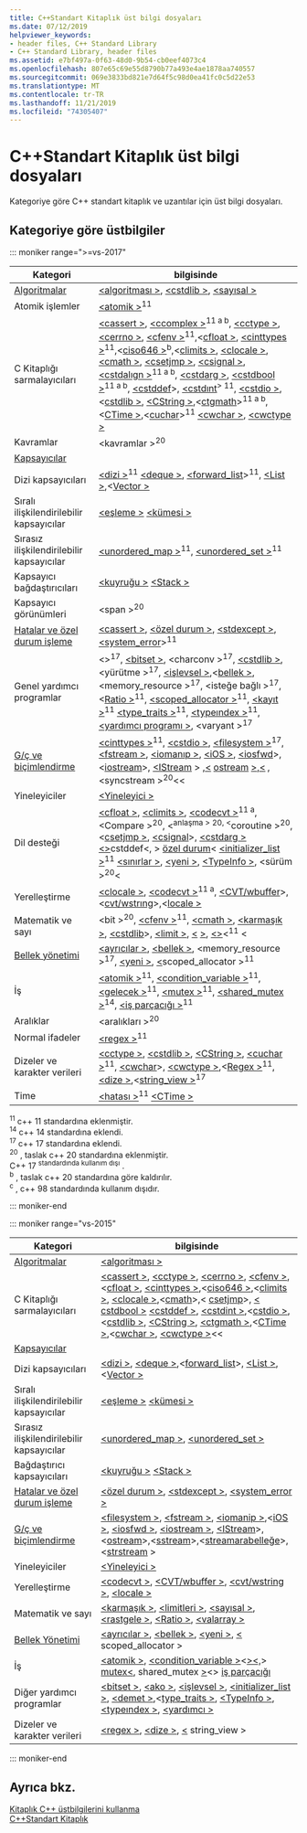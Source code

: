 ```yaml
---
title: C++Standart Kitaplık üst bilgi dosyaları
ms.date: 07/12/2019
helpviewer_keywords:
- header files, C++ Standard Library
- C++ Standard Library, header files
ms.assetid: e7bf497a-0f63-48d0-9b54-cb0eef4073c4
ms.openlocfilehash: 807e65c69e55d8790b77a493e4ae1878aa740557
ms.sourcegitcommit: 069e3833bd821e7d64f5c98d0ea41fc0c5d22e53
ms.translationtype: MT
ms.contentlocale: tr-TR
ms.lasthandoff: 11/21/2019
ms.locfileid: "74305407"
---
```

# <a name="c-standard-library-header-files"></a>C++Standart Kitaplık üst bilgi dosyaları

Kategoriye göre C++ standart kitaplık ve uzantılar için üst bilgi dosyaları.

## <a name="headers-by-category"></a>Kategoriye göre üstbilgiler

::: moniker range=">=vs-2017"

| Kategori | bilgisinde |
| - | - |
| [Algoritmalar](../cpp/algorithms-modern-cpp.md) | [\<algoritması >](algorithm.md), [\<cstdlib >](cstdlib.md), [\<sayısal >](numeric.md) |
| Atomik işlemler |  [\<atomik >](atomic.md)<sup>11</sup> |
| C Kitaplığı sarmalayıcıları | [\<cassert >](cassert.md), [\<ccomplex >](ccomplex.md)<sup>11 a b</sup>, [\<cctype >](cctype.md), [\<cerrno >](cerrno.md), [\<cfenv >](cfenv.md)<sup>11</sup>,\<[cfloat >](cfloat.md), [\<cinttypes >](cinttypes.md)<sup>11</sup>,\<[ciso646 >](ciso646.md)<sup>b</sup>,\<[climits >](climits.md), [\<clocale >](clocale.md), [\<cmath >](cmath.md), [\<csetjmp >](csetjmp.md), [\<csignal >](csignal.md), [\<cstdalıgn >](cstdalign.md)<sup>11 a b</sup>, [\<cstdarg >](cstdarg.md), [\<cstdbool >](cstdbool.md)<sup>11 a b</sup>, [\<cstddef](cstddef.md)>, [\<cstdınt](cstdint.md)<sup>> 11</sup>, [\<cstdio >](cstdio.md),\<[cstdlib >](cstdlib.md), [\<CString >](cstring.md),\<[ctgmath](ctgmath.md)><sup>11 a b</sup>,\<[CTime >](ctime.md),\<[cuchar](cuchar.md)><sup>11</sup> [\<cwchar >](cwchar.md), [\<cwctype >](cwctype.md) |
| Kavramlar | \<kavramlar ><sup>20</sup> |
| [Kapsayıcılar](../cpp/containers-modern-cpp.md) | |
| Dizi kapsayıcıları | [\<dizi >](array.md)<sup>11</sup> [\<deque >](deque.md), [\<forward_list](forward-list.md)><sup>11</sup>, [\<List >](list.md),\<[Vector >](vector.md) |
| Sıralı ilişkilendirilebilir kapsayıcılar| [\<eşleme >](map.md) [\<kümesi >](set.md) |
| Sırasız ilişkilendirilebilir kapsayıcılar | [\<unordered_map >](unordered-map.md)<sup>11</sup>, [\<unordered_set >](unordered-set.md)<sup>11</sup> |
| Kapsayıcı bağdaştırıcıları | [\<kuyruğu >](queue.md) [\<Stack >](stack.md) |
| Kapsayıcı görünümleri | \<span ><sup>20</sup> |
| [Hatalar ve özel durum işleme](../cpp/errors-and-exception-handling-modern-cpp.md) | [\<cassert >](cassert.md), [\<özel durum >](exception.md), [\<stdexcept >](stdexcept.md), [\<system_error](system-error.md)><sup>11</sup> |
| Genel yardımcı programlar | \<><sup>17</sup>, [\<bitset >](bitset.md), \<charconv ><sup>17</sup>, [\<cstdlib >](cstdlib.md), \<yürütme ><sup>17</sup>, [\<işlevsel >](functional.md),\<[bellek >](memory.md), \<memory_resource ><sup>17</sup>, \<isteğe bağlı ><sup>17</sup>,\<[Ratio >](ratio.md)<sup>11</sup>, [\<scoped_allocator >](scoped-allocator.md)<sup>11</sup>, [\<kayıt >](tuple.md)<sup>11</sup> [\<type_traits >](type-traits.md)<sup>11</sup>, [\<typeındex >](typeindex.md)<sup>11</sup>, [\<yardımcı programı >](utility.md), \<varyant ><sup>17</sup> |
| [G/ç ve biçimlendirme](../text/string-and-i-o-formatting-modern-cpp.md) | [\<cinttypes >](cinttypes.md)<sup>11</sup>, [\<cstdio >](cstdio.md), [\<filesystem >](filesystem.md)<sup>17</sup>, [\<fstream >](fstream.md), [\<iomanıp >](iomanip.md), [\<iOS >](ios.md), [\<iosfwd](iosfwd.md)>,\<[iostream](iostream.md)>, [\<IStream](istream.md) [](strstream.md)> [,\<](sstream.md) [ostream](ostream.md) [>,\<](streambuf.md)<sup> </sup>, \<syncstream ><sup>20</sup>\<\< |
| Yineleyiciler | [\<Yineleyici >](iterator.md) |
| Dil desteği | [\<cfloat >](cfloat.md), [\<climits >](climits.md), [\<codecvt >](codecvt.md)<sup>11 a</sup>, \<Compare ><sup>20</sup>, \<<sup>anlaşma > 20, \<</sup>coroutine ><sup>20</sup>,\<[csetjmp >](csetjmp.md), [\<csignal](csignal.md)>, [\<cstdarg >](cstdarg.md) [\<>](cstdlib.md)cstddef\<, [](cstdint.md)<sup></sup>> [özel durum](exception.md)\<[](cstddef.md) [\<initializer_list >](initializer-list.md)<sup>11</sup> [\<sınırlar >](limits.md), [\<yeni >](new.md), [\<TypeInfo >](typeinfo.md), \<sürüm ><sup>20</sup>\< |
| Yerelleştirme | [\<clocale >](clocale.md), [\<codecvt >](codecvt.md)<sup>11 a</sup>, [\<CVT/wbuffer](cvt-wbuffer.md)>,\<[cvt/wstrıng](cvt-wstring.md)>,\<[locale >](locale.md) |
| Matematik ve sayı | \<bit ><sup>20</sup>, [\<cfenv >](cfenv.md)<sup>11</sup>, [\<cmath >](cmath.md), [\<karmaşık >](complex.md), [\<cstdlib](cstdlib.md)>, [\<limit >](limits.md), [\<](numeric.md) [>](ratio.md)<sup></sup>, [\<>](random.md)\<<sup>11</sup> [](valarray.md)\< |
| [Bellek yönetimi](../cpp/smart-pointers-modern-cpp.md) | [\<ayrıcılar >](allocators-header.md), [\<bellek >](memory.md), \<memory_resource ><sup>17</sup>, [\<yeni >](new.md), [\<](scoped-allocator.md)scoped_allocator ><sup>11</sup> |
| İş | [\<atomik >](atomic.md)<sup>11</sup>, [\<condition_variable >](condition-variable.md)<sup>11</sup>, [\<gelecek >](future.md)<sup>11</sup>, [\<mutex >](mutex.md)<sup>11</sup>, [\<shared_mutex >](shared-mutex.md)<sup>14</sup>, [\<iş parçacığı >](thread.md)<sup>11</sup> |
| Aralıklar | \<aralıkları ><sup>20</sup> |
| Normal ifadeler | [\<regex >](regex.md)<sup>11</sup> |
| Dizeler ve karakter verileri | [\<cctype >](cctype.md), [\<cstdlib >](cstdlib.md), [\<CString >](cstring.md), [\<cuchar >](cuchar.md)<sup>11</sup>, [\<cwchar](cwchar.md)>, [\<cwctype >](cwctype.md),\<[Regex >](regex.md)<sup>11</sup>, [\<dize >](string.md),\<[string_view >](string-view.md)<sup>17</sup> |
| Time | [\<hatası >](chrono.md)<sup>11</sup> [\<CTime >](ctime.md) |

<sup>11</sup> c++ 11 standardına eklenmiştir. \
<sup>14</sup> c++ 14 standardına eklendi. \
<sup>17</sup> c++ 17 standardına eklendi. \
<sup>20</sup> , taslak c++ 20 standardına eklenmiştir. \
C++ 17 <sup>standardında kullanım dışı</sup> . \
<sup>b</sup> , taslak c++ 20 standardına göre kaldırılır. \
<sup>c</sup> , c++ 98 standardında kullanım dışıdır.

::: moniker-end

::: moniker range="vs-2015"

|Kategori|bilgisinde|
|-|-|
|[Algoritmalar](../cpp/algorithms-modern-cpp.md)|[\<algoritması >](algorithm.md)|
|C Kitaplığı sarmalayıcıları|[\<cassert >](cassert.md), [\<cctype >](cctype.md), [\<cerrno >](cerrno.md), [\<cfenv >](cfenv.md),\<[cfloat >](cfloat.md), [\<cinttypes >](cinttypes.md),\<[ciso646 >](ciso646.md),\<[climits >](climits.md), [\<clocale >](clocale.md),\<[cmath](cmath.md)>,\<[](cstdarg.md) [csetjmp](csetjmp.md)>, [\<](csignal.md) [cstdbool >](cstdbool.md) [\<cstddef >](cstddef.md), [\<cstdint >](cstdint.md),\<[cstdio >](cstdio.md),\<[cstdlib >](cstdlib.md), [\<CString >](cstring.md), [\<ctgmath >](ctgmath.md),\<[CTime >](ctime.md),\<[cwchar >](cwchar.md), [\<cwctype >](cwctype.md)\<\<|
|[Kapsayıcılar](../cpp/containers-modern-cpp.md)||
|Dizi kapsayıcıları|[\<dizi >](array.md), [\<deque >](deque.md),\<[forward_list](forward-list.md)>, [\<List >](list.md),\<[Vector >](vector.md)|
|Sıralı ilişkilendirilebilir kapsayıcılar| [\<eşleme >](map.md) [\<kümesi >](set.md)|
|Sırasız ilişkilendirilebilir kapsayıcılar|[\<unordered_map >](unordered-map.md), [\<unordered_set >](unordered-set.md)|
|Bağdaştırıcı kapsayıcıları|[\<kuyruğu >](queue.md) [\<Stack >](stack.md)|
|[Hatalar ve özel durum işleme](../cpp/errors-and-exception-handling-modern-cpp.md)|[\<özel durum >](exception.md), [\<stdexcept >](stdexcept.md), [\<system_error >](system-error.md)|
|[G/ç ve biçimlendirme](../text/string-and-i-o-formatting-modern-cpp.md)|[\<filesystem >](filesystem.md), [\<fstream >](fstream.md), [\<iomanip >](iomanip.md),\<[iOS >](ios.md), [\<iosfwd >](iosfwd.md), [\<iostream >](iostream.md), [\<IStream](istream.md)>,\<[ostream](ostream.md)>,\<[sstream](sstream.md)>,\<[streamarabelleğe](streambuf.md)>,\<[strstream](strstream.md) >|
|Yineleyiciler|[\<Yineleyici >](iterator.md)|
|Yerelleştirme|[\<codecvt >](codecvt.md), [\<CVT/wbuffer >](cvt-wbuffer.md), [\<cvt/wstring >](cvt-wstring.md), [\<locale >](locale.md)|
|Matematik ve sayı|[\<karmaşık >](complex.md), [\<limitleri >](limits.md), [\<sayısal >](numeric.md), [\<rastgele >](random.md), [\<Ratio >](ratio.md), [\<valarray >](valarray.md)|
|[Bellek Yönetimi](../cpp/smart-pointers-modern-cpp.md)|[\<ayrıcılar >](allocators-header.md), [\<bellek >](memory.md), [\<yeni >](new.md), [\<](scoped-allocator.md) scoped_allocator >|
|İş|[\<atomik >](atomic.md), [\<condition_variable >](condition-variable.md)\<[>\<,](future.md)> [mutex\<](mutex.md), shared_mutex [>](shared-mutex.md)\<> [iş parçacığı](thread.md)|
|Diğer yardımcı programlar|[\<bitset >](bitset.md), [\<ako >](chrono.md), [\<işlevsel >](functional.md), [\<initializer_list >](initializer-list.md), [\<demet >](tuple.md),\<[type_traits >](type-traits.md), [\<TypeInfo >](typeinfo.md), [\<typeındex >](typeindex.md), [\<yardımcı >](utility.md)|
|Dizeler ve karakter verileri|[\<regex >](regex.md), [\<dize >](string.md), [\<](string-view.md) string_view >

::: moniker-end

## <a name="see-also"></a>Ayrıca bkz.

[Kitaplık C++ üstbilgilerini kullanma](using-cpp-library-headers.md)\
[C++Standart Kitaplık](cpp-standard-library-reference.md)
